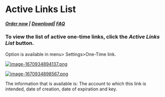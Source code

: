# Active Links List

##### [Order now](https://puqcloud.com/index.php?rp=/store/puqvpn) | [Download](https://download.puqcloud.com/cp/puqvpncp/)| [FAQ](https://faq.puqcloud.com)

### To view the list of active one-time links, click the ***Active Links List*** button.

Option is available in menu&gt; Settings&gt;One-Time link.

[![image-1670934894137.png](https://doc.puq.info/uploads/images/gallery/2022-12/scaled-1680-/image-1670934894137.png)](https://doc.puq.info/uploads/images/gallery/2022-12/image-1670934894137.png)

[![image-1670934898567.png](https://doc.puq.info/uploads/images/gallery/2022-12/scaled-1680-/image-1670934898567.png)](https://doc.puq.info/uploads/images/gallery/2022-12/image-1670934898567.png)

The information that is available is: The account to which this link is intended, date of creation, date of expiration and key.
